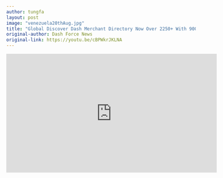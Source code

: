 ```yaml
---
author: tungfa
layout: post
image: "venezuela20thAug.jpg"
title: "Global Discover Dash Merchant Directory Now Over 2250+ With 900+ Businesses In Venezuela"
original-author: Dash Force News
original-link: https://youtu.be/cBPWkrJKLNA
---
```




<iframe width="560" height="315" src="https://www.youtube.com/embed/cBPWkrJKLNA" frameborder="0" allow="autoplay; encrypted-media" allowfullscreen></iframe>
